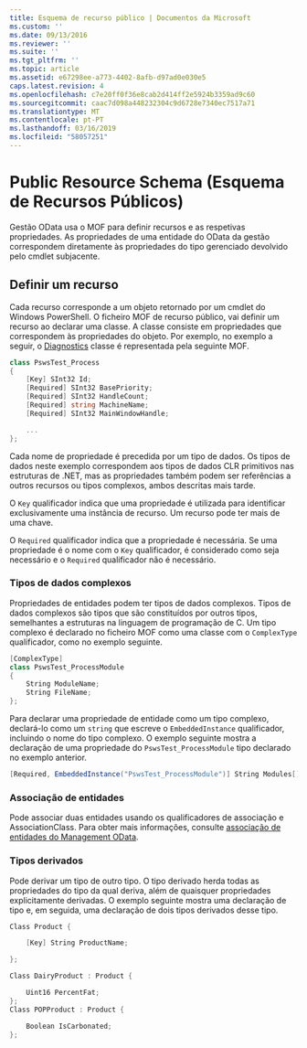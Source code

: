 ```yaml
---
title: Esquema de recurso público | Documentos da Microsoft
ms.custom: ''
ms.date: 09/13/2016
ms.reviewer: ''
ms.suite: ''
ms.tgt_pltfrm: ''
ms.topic: article
ms.assetid: e67298ee-a773-4402-8afb-d97ad0e030e5
caps.latest.revision: 4
ms.openlocfilehash: c7e20ff0f36e8cab2d414ff2e5924b3359ad9c60
ms.sourcegitcommit: caac7d098a448232304c9d6728e7340ec7517a71
ms.translationtype: MT
ms.contentlocale: pt-PT
ms.lasthandoff: 03/16/2019
ms.locfileid: "58057251"
---
```

# <a name="public-resource-schema"></a>Public Resource Schema (Esquema de Recursos Públicos)

Gestão OData usa o MOF para definir recursos e as respetivas propriedades. As propriedades de uma entidade do OData da gestão correspondem diretamente às propriedades do tipo gerenciado devolvido pelo cmdlet subjacente.

## <a name="defining-a-resource"></a>Definir um recurso

Cada recurso corresponde a um objeto retornado por um cmdlet do Windows PowerShell. O ficheiro MOF de recurso público, vai definir um recurso ao declarar uma classe. A classe consiste em propriedades que correspondem às propriedades do objeto. Por exemplo, no exemplo a seguir, o [Diagnostics](/dotnet/api/System.Diagnostics.Process) classe é representada pela seguinte MOF.

```csharp
class PswsTest_Process
{
    [Key] SInt32 Id;
    [Required] SInt32 BasePriority;
    [Required] SInt32 HandleCount;
    [Required] string MachineName;
    [Required] SInt32 MainWindowHandle;

    ...
};
```

Cada nome de propriedade é precedida por um tipo de dados. Os tipos de dados neste exemplo correspondem aos tipos de dados CLR primitivos nas estruturas de .NET, mas as propriedades também podem ser referências a outros recursos ou tipos complexos, ambos descritas mais tarde.

O `Key` qualificador indica que uma propriedade é utilizada para identificar exclusivamente uma instância de recurso. Um recurso pode ter mais de uma chave.

O `Required` qualificador indica que a propriedade é necessária. Se uma propriedade é o nome com o `Key` qualificador, é considerado como seja necessário e o `Required` qualificador não é necessário.

### <a name="complex-data-types"></a>Tipos de dados complexos

Propriedades de entidades podem ter tipos de dados complexos. Tipos de dados complexos são tipos que são constituídos por outros tipos, semelhantes a estruturas na linguagem de programação de C. Um tipo complexo é declarado no ficheiro MOF como uma classe com o `ComplexType` qualificador, como no exemplo seguinte.

```csharp
[ComplexType]
class PswsTest_ProcessModule
{
    String ModuleName;
    String FileName;
};
```

Para declarar uma propriedade de entidade como um tipo complexo, declará-lo como um `string` que escreve o `EmbeddedInstance` qualificador, incluindo o nome do tipo complexo. O exemplo seguinte mostra a declaração de uma propriedade do `PswsTest_ProcessModule` tipo declarado no exemplo anterior.

```csharp
[Required, EmbeddedInstance("PswsTest_ProcessModule")] String Modules[];
```

### <a name="associating-entities"></a>Associação de entidades

Pode associar duas entidades usando os qualificadores de associação e AssociationClass. Para obter mais informações, consulte [associação de entidades do Management OData](./associating-management-odata-entities.md).

### <a name="derived-types"></a>Tipos derivados

Pode derivar um tipo de outro tipo. O tipo derivado herda todas as propriedades do tipo da qual deriva, além de quaisquer propriedades explicitamente derivadas. O exemplo seguinte mostra uma declaração de tipo e, em seguida, uma declaração de dois tipos derivados desse tipo.

```csharp
Class Product {

    [Key] String ProductName;

};

Class DairyProduct : Product {

    Uint16 PercentFat;
};
Class POPProduct : Product {

    Boolean IsCarbonated;
};
```